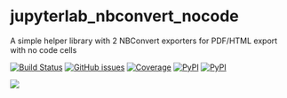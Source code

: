 # jupyterlab_nbconvert_nocode
A simple helper library with 2 NBConvert exporters for PDF/HTML export with no code cells

[![Build Status](https://dev.azure.com/tpaine154/jupyter/_apis/build/status/timkpaine.jupyterlab_nbconvert_nocode?branchName=master)](https://dev.azure.com/tpaine154/jupyter/_build/latest?definitionId=27&branchName=master)
[![GitHub issues](https://img.shields.io/github/issues/timkpaine/jupyterlab_nbconvert_nocode.svg)]()
[![Coverage](https://img.shields.io/azure-devops/coverage/tpaine154/jupyter/27/master)](https://dev.azure.com/tpaine154/jupyter/_build?definitionId=27&_a=summary)
[![PyPI](https://img.shields.io/pypi/l/jupyterlab_nbconvert_nocode.svg)](https://pypi.python.org/pypi/jupyterlab_nbconvert_nocode)
[![PyPI](https://img.shields.io/pypi/v/jupyterlab_nbconvert_nocode.svg)](https://pypi.python.org/pypi/jupyterlab_nbconvert_nocode)

![](https://raw.githubusercontent.com/timkpaine/jupyterlab_nbconvert_nocode/master/docs/1.png)
